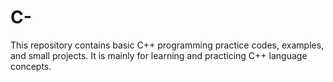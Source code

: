 # C-
This repository contains basic C++ programming practice codes, examples, and small projects.  It is mainly for learning and practicing C++ language concepts.

